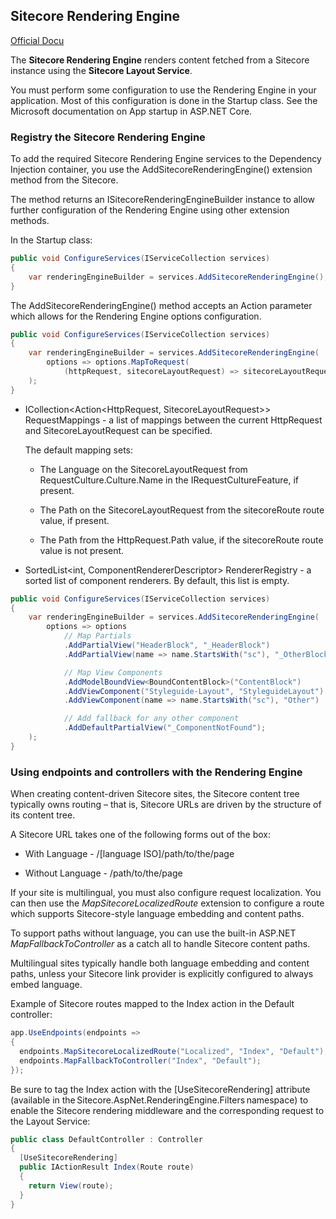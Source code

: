 ## Sitecore Rendering Engine

[Official Docu](https://doc.sitecore.com/xp/en/developers/101/developer-tools/sitecore-rendering-engine.html)

The **Sitecore Rendering Engine** renders content fetched from a Sitecore instance using the **Sitecore Layout Service**.

You must perform some configuration to use the Rendering Engine in your application. Most of this configuration is done in the Startup class. See the Microsoft documentation on App startup in ASP.NET Core.

### Registry the Sitecore Rendering Engine

To add the required Sitecore Rendering Engine services to the Dependency Injection container, you use the AddSitecoreRenderingEngine() extension method from the Sitecore.

The method returns an ISitecoreRenderingEngineBuilder instance to allow further configuration of the Rendering Engine using other extension methods.

In the Startup class:

```cs
public void ConfigureServices(IServiceCollection services)
{
    var renderingEngineBuilder = services.AddSitecoreRenderingEngine();
}
```

The AddSitecoreRenderingEngine() method accepts an Action<RenderingEngineOptions> parameter which allows for the Rendering Engine options configuration.

```cs
public void ConfigureServices(IServiceCollection services)
{
    var renderingEngineBuilder = services.AddSitecoreRenderingEngine(
        options => options.MapToRequest(
            (httpRequest, sitecoreLayoutRequest) => sitecoreLayoutRequest.Language(httpRequest.Query["lang"]))
    );
}
```

- ICollection<Action<HttpRequest, SitecoreLayoutRequest>> RequestMappings - a list of mappings between the current HttpRequest and SitecoreLayoutRequest can be specified.

    The default mapping sets:

    - The Language on the SitecoreLayoutRequest from RequestCulture.Culture.Name in the IRequestCultureFeature, if present.

    - The Path on the SitecoreLayoutRequest from the sitecoreRoute route value, if present.

    - The Path from the HttpRequest.Path value, if the sitecoreRoute route value is not present.

- SortedList<int, ComponentRendererDescriptor> RendererRegistry - a sorted list of component renderers. By default, this list is empty.

```cs
public void ConfigureServices(IServiceCollection services)
{
    var renderingEngineBuilder = services.AddSitecoreRenderingEngine(
        options => options
            // Map Partials
            .AddPartialView("HeaderBlock", "_HeaderBlock")
            .AddPartialView(name => name.StartsWith("sc"), "_OtherBlock")

            // Map View Components
            .AddModelBoundView<BoundContentBlock>("ContentBlock")
            .AddViewComponent("Styleguide-Layout", "StyleguideLayout")
            .AddViewComponent(name => name.StartsWith("sc"), "Other")

            // Add fallback for any other component
            .AddDefaultPartialView("_ComponentNotFound");
    );
}
```

### Using endpoints and controllers with the Rendering Engine

When creating content-driven Sitecore sites, the Sitecore content tree typically owns routing – that is, Sitecore URLs are driven by the structure of its content tree.

A Sitecore URL takes one of the following forms out of the box:

- With Language - /[language ISO]/path/to/the/page

- Without Language - /path/to/the/page

If your site is multilingual, you must also configure request localization. You can then use the *MapSitecoreLocalizedRoute* extension to configure a route which supports Sitecore-style language embedding and content paths.

To support paths without language, you can use the built-in ASP.NET *MapFallbackToController* as a catch all to handle Sitecore content paths.

Multilingual sites typically handle both language embedding and content paths, unless your Sitecore link provider is explicitly configured to always embed language.

Example of Sitecore routes mapped to the Index action in the Default controller:

```cs
app.UseEndpoints(endpoints => 
{ 
  endpoints.MapSitecoreLocalizedRoute("Localized", "Index", "Default"); 
  endpoints.MapFallbackToController("Index", "Default"); 
}); 
```

Be sure to tag the Index action with the [UseSitecoreRendering] attribute (available in the Sitecore.AspNet.RenderingEngine.Filters namespace) to enable the Sitecore rendering middleware and the corresponding request to the Layout Service:

```cs
public class DefaultController : Controller 
{ 
  [UseSitecoreRendering] 
  public IActionResult Index(Route route) 
  { 
    return View(route); 
  } 
} 
```